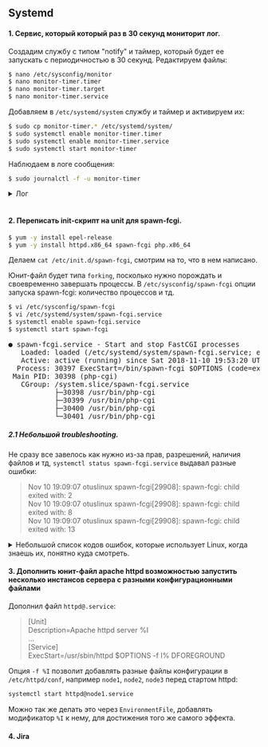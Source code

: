 ## Systemd

#### 1. Сервис, который который раз в 30 секунд мониторит лог.

Создадим службу с типом "notify" и таймер, который будет ее запускать с периодичностью в 30 секунд. Редактируем файлы:

```bash
$ nano /etc/sysconfig/monitor
$ nano monitor-timer.timer
$ nano monitor-timer.target
$ nano monitor-timer.service
```

Добавляем в `/etc/systemd/system` службу и таймер и активируем их:


```bash
$ sudo cp monitor-timer.* /etc/systemd/system/
$ sudo systemctl enable monitor-timer.timer
$ sudo systemctl enable monitor-timer.service
$ sudo systemctl start monitor-timer
```

Наблюдаем в логе сообщения:

```bash
$ sudo journalctl -f -u monitor-timer
```

<details>
  <summary>Лог</summary>
<pre>
Nov 10 12:46:30 otuslinux systemd[1]: Started SSH wrong username monitoring, run every 30 seconds.
Nov 10 12:46:30 otuslinux bash[24562]: Nov  9 20:09:41 otuslinux sshd[20213]: input_userauth_request: invalid user a [preauth]
Nov 10 12:46:30 otuslinux bash[24562]: Nov  9 20:09:43 otuslinux sshd[20218]: input_userauth_request: invalid user a [preauth]
Nov 10 12:46:30 otuslinux bash[24562]: Nov  9 20:09:45 otuslinux sshd[20220]: input_userauth_request: invalid user a [preauth]
Nov 10 12:46:30 otuslinux bash[24562]: Nov  9 20:09:45 otuslinux sshd[20222]: input_userauth_request: invalid user a [preauth]
</pre></details>
<br />

#### 2. Переписать init-скрипт на unit для spawn-fcgi.

```bash
$ yum -y install epel-release
$ yum -y install httpd.x86_64 spawn-fcgi php.x86_64
```
Делаем `cat /etc/init.d/spawn-fcgi`, смотрим на то, что в нем написано.

Юнит-файл будет типа `forking`, посколько нужно порождать и своевременно завершать процессы.
В `/etc/sysconfig/spawn-fcgi` опции запуска spawn-fcgi: количество процессов и тд. 

```bash
$ vi /etc/sysconfig/spawn-fcgi
$ vi /etc/systemd/system/spawn-fcgi.service
$ systemctl enable spawn-fcgi.service
$ systemctl start spawn-fcgi
```

<pre>
● spawn-fcgi.service - Start and stop FastCGI processes
   Loaded: loaded (/etc/systemd/system/spawn-fcgi.service; enabled; vendor preset: disabled)
   Active: active (running) since Sat 2018-11-10 19:53:20 UTC; 3s ago
  Process: 30397 ExecStart=/bin/spawn-fcgi $OPTIONS (code=exited, status=0/SUCCESS)
 Main PID: 30398 (php-cgi)
   CGroup: /system.slice/spawn-fcgi.service
           ├─30398 /usr/bin/php-cgi
           ├─30399 /usr/bin/php-cgi
           ├─30400 /usr/bin/php-cgi
           └─30401 /usr/bin/php-cgi
</pre>

##### 2.1 Небольшой troubleshooting.

Не сразу все завелось как нужно из-за прав, разрешений, наличия файлов и тд, `systemctl status spawn-fcgi.service` выдавал разные ошибки:

> Nov 10 19:09:07 otuslinux spawn-fcgi[29908]: spawn-fcgi: child exited with: 2 \
> Nov 10 19:09:07 otuslinux spawn-fcgi[29908]: spawn-fcgi: child exited with: 8 \
> Nov 10 19:09:07 otuslinux spawn-fcgi[29908]: spawn-fcgi: child exited with: 13

<details>
  <summary>Небольшой список кодов ошибок, которые использует Linux, когда знаешь их, понятно куда смотреть.</summary>
<pre>
#define EPERM        1  /* Operation not permitted */
#define ENOENT       2  /* No such file or directory */
#define ESRCH        3  /* No such process */
#define EINTR        4  /* Interrupted system call */
#define EIO          5  /* I/O error */
#define ENXIO        6  /* No such device or address */
#define E2BIG        7  /* Argument list too long */
#define ENOEXEC      8  /* Exec format error */
#define EBADF        9  /* Bad file number */
#define ECHILD      10  /* No child processes */
#define EAGAIN      11  /* Try again */
#define ENOMEM      12  /* Out of memory */
#define EACCES      13  /* Permission denied */
<pre></details>

#### 3. Дополнить юнит-файл apache httpd возможностью запустить несколько инстансов сервера с разными конфигурационными файлами

Дополнил файл `httpd@.service`:

>[Unit] \
> Description=Apache httpd server %I \
> ... \
>[Service] \
> ExecStart=/usr/sbin/httpd $OPTIONS -f I% DFOREGROUND

Опция `-f %I` позволит добавлять разные файлы конфигурации в `/etc/httpd/conf`, например `node1`, `node2`, `node3` перед стартом httpd:

```bash
systemctl start httpd@node1.service
```

Можно так же делать это через `EnvironmentFile`, добавлять модификатор `%I` к нему, для достижения того же самого эффекта.

#### 4. Jira


